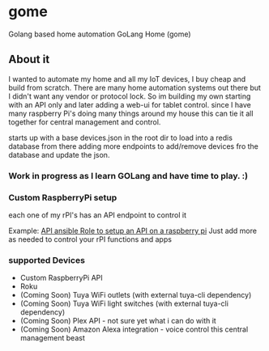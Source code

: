 # gome
Golang based home automation
GoLang Home (gome)

## About it
   I wanted to automate my home and all my IoT devices, I buy cheap and build from scratch.  There are many home
   automation systems out there but I didn't want any vendor or protocol lock. So im building my own starting with an 
   API only and later adding a web-ui for tablet control. since I have many raspberry Pi's doing many things around my 
   house this can tie it all together for central management and control. 

   starts up with a base devices.json in the root dir to load into a redis database from there adding more endpoints
   to add/remove devices fro the database and update the json.
   

### Work in progress as I learn GOLang and have time to play. :)

### Custom RaspberryPi setup
   
   each one of my rPI's has an API endpoint to control it
   
   Example:  [API ansible Role to setup an API on a raspberry pi](https://github.com/RebelIT/ansible-piDAK)  Just add 
   more as needed to control your rPI functions and apps
 

### supported Devices

   * Custom RaspberryPi API
   * Roku
   * (Coming Soon) Tuya WiFi outlets (with external tuya-cli dependency)
   * (Coming Soon) Tuya WiFi light switches (with external tuya-cli dependency)
   * (Coming Soon) Plex API - not sure yet what i can do with it
   * (Coming Soon) Amazon Alexa integration - voice control this central management beast